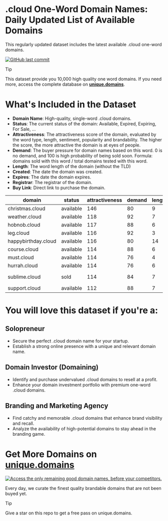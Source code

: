 
# .cloud One-Word Domain Names: Daily Updated List of Available Domains

This regularly updated dataset includes the latest available .cloud one-word domains.

[![GitHub last commit](https://img.shields.io/github/last-commit/google/skia.svg?style=flat)]() 

> [!TIP]
> This dataset provide you 10,000 high quality one word domains.
> If you need more, access the complete database on **[unique.domains](https://unique.domains?utm_source=github&utm_medium=dataset&utm_campaign=.cloud&utm_content=description.top)**.

# What's Included in the Dataset

- **Domain Name**: High-quality, single-word .cloud domains.
- **Status**: The current status of the domain: Available, Expired, Expiring, For Sale, ...
- **Attractiveness**: The attractiveness score of the domain, evaluated by the word type, length, sentiment, popularity and brandability. The higher the score, the more attractive the domain is at eyes of people.
- **Demand**: The buyer pressure for domain names based on this word. 0 is no demand, and 100 is high probability of being sold soon. Formula: domains sold with this word / total domains tested with this word.
- **Length**: The word length of the domain (without the TLD)
- **Created**: The date the domain was created.
- **Expires**: The date the domain expires.
- **Registrar**: The registrar of the domain.
- **Buy Link**: Direct link to purchase the domain.

| domain              | status    | attractiveness | demand | length | created          | expires          | registrar | sectors                           |
| ------------------- | --------- | -------------- | ------ | ------ | ---------------- | ---------------- | --------- | --------------------------------- |
| christmas.cloud     | available | 146            | 80     | 9      |                  |                  |           | Hospitality,Retail                |
| weather.cloud       | available | 118            | 92     | 7      |                  |                  |           | Environment,Media,Travel          |
| hobnob.cloud        | available | 117            | 88     | 6      |                  |                  |           | Entertainment,Hospitality,Media   |
| leg.cloud           | available | 116            | 92     | 3      |                  |                  |           | Fashion,General,Healthcare,Sports |
| happybirthday.cloud | available | 116            | 80     | 14     |                  |                  |           | Entertainment,Retail              |
| course.cloud        | available | 114            | 88     | 6      |                  |                  |           | Business,Education,Media          |
| must.cloud          | available | 114            | 76     | 4      |                  |                  |           | Business,Media,Retail             |
| hurrah.cloud        | available | 114            | 76     | 6      |                  |                  |           | Entertainment,Media,Sports        |
| sublime.cloud       | sold      | 114            | 84     | 7      | 03/07/2016 18:51 | 03/07/2026 18:51 | Gandi SAS | Arts,Entertainment,Travel         |
| support.cloud       | available | 112            | 88     | 7      |                  |                  |           | Business,Politics                 |

# You will love this dataset if you're a:

## Solopreneur

- Secure the perfect .cloud domain name for your startup.
- Establish a strong online presence with a unique and relevant domain name.

## Domain Investor (Domaining)

- Identify and purchase undervalued .cloud domains to resell at a profit.
- Enhance your domain investment portfolio with premium one-word .cloud domains.

## Branding and Marketing Agency

- Find catchy and memorable .cloud domains that enhance brand visibility and recall.
- Analyze the availability of high-potential domains to stay ahead in the branding game.

# Get More Domains on [unique.domains](https://unique.domains?utm_source=github&utm_medium=dataset&utm_campaign=.cloud&utm_content=description.bottom)

[![Access the only remaining good domain names, before your competitors.](https://github.cloud/UniqueDomains/cloud-oneword-domains/blob/main/unique.domains.jpg?raw=true)](https://unique.domains?utm_source=github&utm_medium=dataset&utm_campaign=.cloud&utm_content=description.image)

Every day, we curate the finest quality brandable domains that are not been buyed yet.

> [!TIP]
> Give a star on this repo to get a free pass on unique.domains.
        